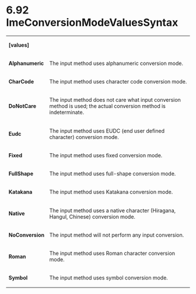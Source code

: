 <html dir="LTR" xmlns:mshelp="http://msdn.microsoft.com/mshelp" xmlns:ddue="http://ddue.schemas.microsoft.com/authoring/2003/5" xmlns:xlink="http://www.w3.org/1999/xlink" xmlns:tool="http://www.microsoft.com/tooltip"><body><input type="hidden" id="userDataCache" class="userDataStyle"><input type="hidden" id="hiddenScrollOffset"><img id="dropDownImage" style="display:none; height:0; width:0;" src="../local/drpdown.gif"><img id="dropDownHoverImage" style="display:none; height:0; width:0;" src="../local/drpdown_orange.gif"><img id="collapseImage" style="display:none; height:0; width:0;" src="../local/collapse.gif"><img id="expandImage" style="display:none; height:0; width:0;" src="../local/exp.gif"><img id="collapseAllImage" style="display:none; height:0; width:0;" src="../local/collall.gif"><img id="expandAllImage" style="display:none; height:0; width:0;" src="../local/expall.gif"><img id="copyImage" style="display:none; height:0; width:0;" src="../local/copycode.gif"><img id="copyHoverImage" style="display:none; height:0; width:0;" src="../local/copycodeHighlight.gif"><div id="header"><h1 class="heading">6.92 ImeConversionModeValuesSyntax</h1></div><div id="mainSection"><div id="mainBody"><div id="allHistory" class="saveHistory" onsave="saveAll()" onload="loadAll()"></div>




<p xmlns:wsd="http://wsdev.schemas.microsoft.com/authoring/2008/2" xmlns:msxsl="urn:schemas-microsoft-com:xslt" xmlns:script="urn:script" xmlns:build="urn:build">
<div id="sectionSection0" class="section" name="collapseableSection"><content xmlns="http://ddue.schemas.microsoft.com/authoring/2003/5" xmlns:wsd="http://wsdev.schemas.microsoft.com/authoring/2008/2" xmlns:msxsl="urn:schemas-microsoft-com:xslt" xmlns:script="urn:script" xmlns:build="urn:build">
				</content></div><div id="sectionSection1" class="section" name="collapseableSection"><content xmlns="http://ddue.schemas.microsoft.com/authoring/2003/5" xmlns:wsd="http://wsdev.schemas.microsoft.com/authoring/2008/2" xmlns:msxsl="urn:schemas-microsoft-com:xslt" xmlns:script="urn:script" xmlns:build="urn:build">
					<p xmlns=""><b></b></p><table class="ProtocolAuthoredTable" xmlns=""><tr>
								<td>
									<p>
										<b>[values]</b>
									</p>
								</td>
								<td>
								</td>
							</tr><tr>
							<td>
								<p>
									<b>Alphanumeric</b>
								</p>
							</td>
							<td>
								<p>The input method uses alphanumeric conversion mode.</p>
							</td>
						</tr><tr>
							<td>
								<p>
									<b>CharCode</b>
								</p>
							</td>
							<td>
								<p>The input method uses character code conversion mode.</p>
							</td>
						</tr><tr>
							<td>
								<p>
									<b>DoNotCare</b>
								</p>
							</td>
							<td>
								<p>The input method does not care what input conversion method is used; the actual conversion method is indeterminate.</p>
							</td>
						</tr><tr>
							<td>
								<p>
									<b>Eudc</b>
								</p>
							</td>
							<td>
								<p>The input method uses EUDC (end user defined character) conversion mode.</p>
							</td>
						</tr><tr>
							<td>
								<p>
									<b>Fixed</b>
								</p>
							</td>
							<td>
								<p>The input method uses fixed conversion mode.</p>
							</td>
						</tr><tr>
							<td>
								<p>
									<b>FullShape</b>
								</p>
							</td>
							<td>
								<p>The input method uses full-shape conversion mode.</p>
							</td>
						</tr><tr>
							<td>
								<p>
									<b>Katakana</b>
								</p>
							</td>
							<td>
								<p>The input method uses Katakana conversion mode.</p>
							</td>
						</tr><tr>
							<td>
								<p>
									<b>Native</b>
								</p>
							</td>
							<td>
								<p>The input method uses a native character (Hiragana, Hangul, Chinese) conversion mode.</p>
							</td>
						</tr><tr>
							<td>
								<p>
									<b>NoConversion</b>
								</p>
							</td>
							<td>
								<p>The input method will not perform any input conversion.</p>
							</td>
						</tr><tr>
							<td>
								<p>
									<b>Roman</b>
								</p>
							</td>
							<td>
								<p>The input method uses Roman character conversion mode.</p>
							</td>
						</tr><tr>
							<td>
								<p>
									<b>Symbol</b>
								</p>
							</td>
							<td>
								<p>The input method uses symbol conversion mode.</p>
							</td>
						</tr></table>
				</content></div><!--[if gte IE 5]>
			<tool:tip element="languageFilterToolTip" avoidmouse="false"/>
		<![endif]--></div><a name="feedback"></a><span></span></div></body></html>
